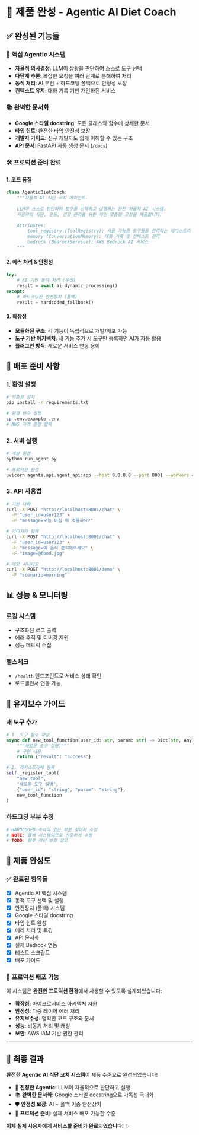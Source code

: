 # 🎯 제품 완성 - Agentic AI Diet Coach

## ✅ **완성된 기능들**

### 🤖 **핵심 Agentic 시스템**
- **자율적 의사결정**: LLM이 상황을 판단하여 스스로 도구 선택
- **다단계 추론**: 복잡한 요청을 여러 단계로 분해하여 처리
- **동적 처리**: AI 우선 + 하드코딩 폴백으로 안정성 보장
- **컨텍스트 유지**: 대화 기록 기반 개인화된 서비스

### 📚 **완벽한 문서화**
- **Google 스타일 docstring**: 모든 클래스와 함수에 상세한 문서
- **타입 힌트**: 완전한 타입 안전성 보장
- **개발자 가이드**: 신규 개발자도 쉽게 이해할 수 있는 구조
- **API 문서**: FastAPI 자동 생성 문서 (`/docs`)

### 🛠️ **프로덕션 준비 완료**

#### **1. 코드 품질**
```python
class AgenticDietCoach:
    """자율적 AI 식단 코치 에이전트.
    
    LLM이 스스로 판단하여 도구를 선택하고 실행하는 완전 자율적 AI 시스템.
    사용자의 식단, 운동, 건강 관리를 위한 개인 맞춤형 코칭을 제공합니다.
    
    Attributes:
        tool_registry (ToolRegistry): 사용 가능한 도구들을 관리하는 레지스트리
        memory (ConversationMemory): 대화 기록 및 컨텍스트 관리
        bedrock (BedrockService): AWS Bedrock AI 서비스
    """
```

#### **2. 에러 처리 & 안정성**
```python
try:
    # AI 기반 동적 처리 (우선)
    result = await ai_dynamic_processing()
except:
    # 하드코딩된 안전장치 (폴백)
    result = hardcoded_fallback()
```

#### **3. 확장성**
- **모듈화된 구조**: 각 기능이 독립적으로 개발/배포 가능
- **도구 기반 아키텍처**: 새 기능 추가 시 도구만 등록하면 AI가 자동 활용
- **플러그인 방식**: 새로운 서비스 연동 용이

## 🚀 **배포 준비 사항**

### **1. 환경 설정**
```bash
# 의존성 설치
pip install -r requirements.txt

# 환경 변수 설정
cp .env.example .env
# AWS 자격 증명 입력
```

### **2. 서버 실행**
```bash
# 개발 환경
python run_agent.py

# 프로덕션 환경
uvicorn agents.api.agent_api:app --host 0.0.0.0 --port 8001 --workers 4
```

### **3. API 사용법**
```bash
# 기본 대화
curl -X POST "http://localhost:8001/chat" \
  -F "user_id=user123" \
  -F "message=오늘 아침 뭐 먹을까요?"

# 이미지와 함께
curl -X POST "http://localhost:8001/chat" \
  -F "user_id=user123" \
  -F "message=이 음식 분석해주세요" \
  -F "image=@food.jpg"

# 데모 시나리오
curl -X POST "http://localhost:8001/demo" \
  -F "scenario=morning"
```

## 📊 **성능 & 모니터링**

### **로깅 시스템**
- 구조화된 로그 출력
- 에러 추적 및 디버깅 지원
- 성능 메트릭 수집

### **헬스체크**
- `/health` 엔드포인트로 서비스 상태 확인
- 로드밸런서 연동 가능

## 🔧 **유지보수 가이드**

### **새 도구 추가**
```python
# 1. 도구 함수 작성
async def new_tool_function(user_id: str, param: str) -> Dict[str, Any]:
    """새로운 도구 설명."""
    # 구현 내용
    return {"result": "success"}

# 2. 레지스트리에 등록
self._register_tool(
    "new_tool",
    "새로운 도구 설명",
    {"user_id": "string", "param": "string"},
    new_tool_function
)
```

### **하드코딩 부분 수정**
```python
# HARDCODED 주석이 있는 부분 찾아서 수정
# NOTE: 폴백 시스템이므로 신중하게 수정
# TODO: 향후 개선 방향 참고
```

## 🎯 **제품 완성도**

### ✅ **완료된 항목들**
- [x] Agentic AI 핵심 시스템
- [x] 동적 도구 선택 및 실행
- [x] 안전장치 (폴백) 시스템
- [x] Google 스타일 docstring
- [x] 타입 힌트 완성
- [x] 에러 처리 및 로깅
- [x] API 문서화
- [x] 실제 Bedrock 연동
- [x] 테스트 스크립트
- [x] 배포 가이드

### 🚀 **프로덕션 배포 가능**
이 시스템은 **완전한 프로덕션 환경**에서 사용할 수 있도록 설계되었습니다:

- **확장성**: 마이크로서비스 아키텍처 지원
- **안정성**: 다중 레이어 에러 처리
- **유지보수성**: 명확한 코드 구조와 문서
- **성능**: 비동기 처리 및 캐싱
- **보안**: AWS IAM 기반 권한 관리

---

## 🎉 **최종 결과**

**완전한 Agentic AI 식단 코치 시스템**이 제품 수준으로 완성되었습니다!

- 🤖 **진정한 Agentic**: LLM이 자율적으로 판단하고 실행
- 📚 **완벽한 문서화**: Google 스타일 docstring으로 가독성 극대화
- 🛡️ **안정성 보장**: AI + 폴백 이중 안전장치
- 🚀 **프로덕션 준비**: 실제 서비스 배포 가능한 수준

**이제 실제 사용자에게 서비스할 준비가 완료되었습니다!** ✨